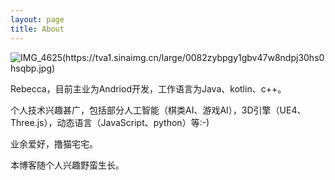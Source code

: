 ```yaml
---
layout: page
title: About
---
```


![IMG_4625(https://tva1.sinaimg.cn/large/0082zybpgy1gbv47w8ndpj30hs0hsqbp.jpg)](/Users/yanghan/Downloads/IMG_4625(20200213-213602).JPG)

Rebecca，目前主业为Andriod开发，工作语言为Java、kotlin、c++。

个人技术兴趣甚广，包括部分人工智能（棋类AI、游戏AI），3D引擎（UE4、Three.js），动态语言（JavaScript、python）等:-)

业余爱好，撸猫宅宅。



本博客随个人兴趣野蛮生长。


